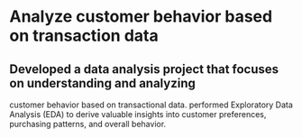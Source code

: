 # Analyze customer behavior based on transaction data
## Developed a data analysis project that focuses on understanding and analyzing
customer behavior based on transactional data. performed Exploratory
Data Analysis (EDA) to derive valuable insights into customer preferences,
purchasing patterns, and overall behavior.
